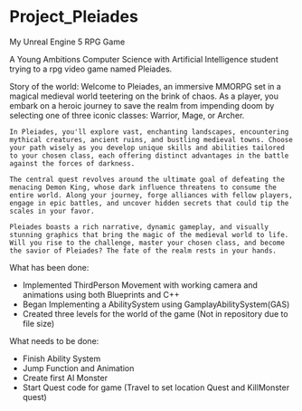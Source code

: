 # Project_Pleiades
 My Unreal Engine 5 RPG Game


A Young Ambitions Computer Science with Artificial Intelligence student trying to a rpg video game named Pleiades.


Story of the world:
    Welcome to Pleiades, an immersive MMORPG set in a magical medieval world teetering on the brink of chaos. As a player, you embark on a heroic journey to save the realm from impending doom by selecting one of three iconic classes: Warrior, Mage, or Archer.

    In Pleiades, you'll explore vast, enchanting landscapes, encountering mythical creatures, ancient ruins, and bustling medieval towns. Choose your path wisely as you develop unique skills and abilities tailored to your chosen class, each offering distinct advantages in the battle against the forces of darkness.

    The central quest revolves around the ultimate goal of defeating the menacing Demon King, whose dark influence threatens to consume the entire world. Along your journey, forge alliances with fellow players, engage in epic battles, and uncover hidden secrets that could tip the scales in your favor.

    Pleiades boasts a rich narrative, dynamic gameplay, and visually stunning graphics that bring the magic of the medieval world to life. Will you rise to the challenge, master your chosen class, and become the savior of Pleiades? The fate of the realm rests in your hands.

What has been done:
- Implemented ThirdPerson Movement with working camera and animations using both Blueprints and C++
- Began Implementing a AbilitySystem using GamplayAbilitySystem(GAS)
- Created three levels for the world of the game (Not in repository due to file size)

What needs to be done:
- Finish Ability System
- Jump Function and Animation
- Create first AI Monster
- Start Quest code for game (Travel to set location Quest and KillMonster quest)

    